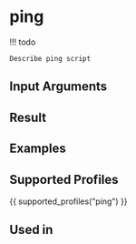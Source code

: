 

# ping

<!-- prettier-ignore -->
!!! todo

    Describe ping script

## Input Arguments

## Result

## Examples

## Supported Profiles

{{ supported_profiles("ping") }}

## Used in
